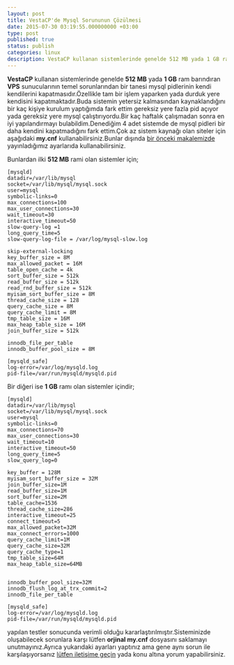 ```yaml
---
layout: post
title: VestaCP'de Mysql Sorununun Çözülmesi
date: 2015-07-30 03:19:55.000000000 +03:00
type: post
published: true
status: publish
categories: linux
description: VestaCP kullanan sistemlerinde genelde 512 MB yada 1 GB ram barındıran VPS sunucularının temel sorunlarından bir tanesi mysql pidlerinin kendi
---
```


**VestaCP** kullanan sistemlerinde genelde **512 MB** yada **1 GB** ram barındıran **VPS** sunucularının temel sorunlarından bir tanesi mysql pidlerinin kendi kendilerini kapatmasıdır.Özellikle tam bir işlem yaparken yada durduk yere kendisini kapatmaktadır.Buda sistemin yetersiz kalmasından kaynaklandığını bir kaç kişiye kurulum yaptığımda fark ettim gereksiz yere fazla pid açıyor yada gereksiz yere mysql çalıştırıyordu.Bir kaç haftalık çalışmadan sonra en iyi yapılandırmayı bulabildim.Denediğim 4 adet sistemde de mysql pidleri bir daha kendini kapatmadığını fark ettim.Çok az sistem kaynağı olan siteler için aşağıdaki **my.cnf** kullanabilirsiniz.Bunlar dışında [bir önceki makalemizde](https://mertcangokgoz.com/1gb-sunucular-icin-mysql-optimizasyonu/) yayınladığımız ayarlarıda kullanabilirsiniz.

Bunlardan ilki **512 MB** rami olan sistemler için;

    [mysqld]
    datadir=/var/lib/mysql
    socket=/var/lib/mysql/mysql.sock
    user=mysql
    symbolic-links=0
    max_connections=100
    max_user_connections=30
    wait_timeout=30
    interactive_timeout=50
    slow-query-log =1
    long_query_time=5
    slow-query-log-file = /var/log/mysql-slow.log

    skip-external-locking
    key_buffer_size = 8M
    max_allowed_packet = 16M
    table_open_cache = 4k
    sort_buffer_size = 512k
    read_buffer_size = 512k
    read_rnd_buffer_size = 512k
    myisam_sort_buffer_size = 8M
    thread_cache_size = 128
    query_cache_size = 8M
    query_cache_limit = 8M
    tmp_table_size = 16M
    max_heap_table_size = 16M
    join_buffer_size = 512k

    innodb_file_per_table
    innodb_buffer_pool_size = 8M

    [mysqld_safe]
    log-error=/var/log/mysqld.log
    pid-file=/var/run/mysqld/mysqld.pid

Bir diğeri ise **1 GB** ramı olan sistemler içindir;

    [mysqld]
    datadir=/var/lib/mysql
    socket=/var/lib/mysql/mysql.sock
    user=mysql
    symbolic-links=0
    max_connections=70
    max_user_connections=30
    wait_timeout=10
    interactive_timeout=50
    long_query_time=5
    slow_query_log=0

    key_buffer = 128M
    myisam_sort_buffer_size = 32M
    join_buffer_size=1M
    read_buffer_size=1M
    sort_buffer_size=2M
    table_cache=1536
    thread_cache_size=286
    interactive_timeout=25
    connect_timeout=5
    max_allowed_packet=32M
    max_connect_errors=1000
    query_cache_limit=1M
    query_cache_size=32M
    query_cache_type=1
    tmp_table_size=64M
    max_heap_table_size=64MB


    innodb_buffer_pool_size=32M
    innodb_flush_log_at_trx_commit=2
    innodb_file_per_table

    [mysqld_safe]
    log-error=/var/log/mysqld.log
    pid-file=/var/run/mysqld/mysqld.pid

yapılan testler sonucunda verimli olduğu kararlaştırılmıştır.Sisteminizde oluşabilecek sorunlara karşı lütfen **orjinal my.cnf** dosyasını saklamayı unutmayınız.Ayrıca yukarıdaki ayarları yaptınız ama gene aynı sorun ile karşılaşıyorsanız [lütfen iletişime geçin](https://mertcangokgoz.com/iletisim-2/) yada konu altına yorum yapabilirsiniz.
